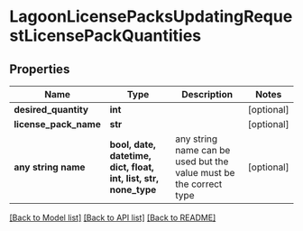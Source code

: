 # LagoonLicensePacksUpdatingRequestLicensePackQuantities


## Properties
Name | Type | Description | Notes
------------ | ------------- | ------------- | -------------
**desired_quantity** | **int** |  | [optional] 
**license_pack_name** | **str** |  | [optional] 
**any string name** | **bool, date, datetime, dict, float, int, list, str, none_type** | any string name can be used but the value must be the correct type | [optional]

[[Back to Model list]](../README.md#documentation-for-models) [[Back to API list]](../README.md#documentation-for-api-endpoints) [[Back to README]](../README.md)


